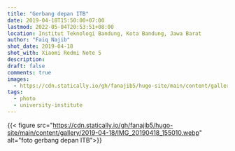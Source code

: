 ```yaml
---
title: "Gerbang depan ITB"
date: 2019-04-18T15:50:00+07:00
lastmod: 2022-05-04T20:53:51+08:00
location: Institut Teknologi Bandung, Kota Bandung, Jawa Barat
author: "Faiq Najib"
shot_date: 2019-04-18
shot_with: Xiaomi Redmi Note 5
description:
draft: false
comments: true
images:
  - https://cdn.statically.io/gh/fanajib5/hugo-site/main/content/gallery/2019-04-18/IMG_20190418_155010.webp
tags:
  - photo
  - university-institute
---
```


{{< figure src="https://cdn.statically.io/gh/fanajib5/hugo-site/main/content/gallery/2019-04-18/IMG_20190418_155010.webp" alt="foto gerbang depan ITB">}}

